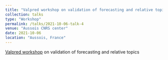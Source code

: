 ```yaml
---
title: "Valpred workshop on validation of forecasting and relative topics"
collection: talks
type: "Workshop"
permalink: /talks/2021-10-06-talk-4
venue: "Aussois CNRS center"
date: 2021-10-06
location: "Aussois, France"
---
```


  [Valpred workshop](http://wintenberger.fr/VALPRED.html) on validation of forecasting and relative topics
